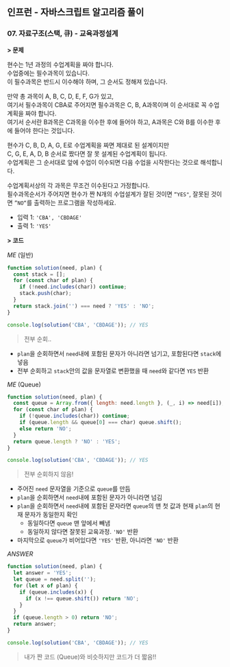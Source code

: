 ## 인프런 - 자바스크립트 알고리즘 풀이

### **07.** 자료구조(스택, 큐) - 교육과정설계

**> 문제**

현수는 1년 과정의 수업계획을 짜야 합니다.  
수업중에는 필수과목이 있습니다.  
이 필수과목은 반드시 이수해야 하며, 그 순서도 정해져 있습니다.

만약 총 과목이 A, B, C, D, E, F, G가 있고,  
여기서 필수과목이 CBA로 주어지면 필수과목은 C, B, A과목이며 이 순서대로 꼭 수업계획을 짜야 합니다.  
여기서 순서란 B과목은 C과목을 이수한 후에 들어야 하고, A과목은 C와 B를 이수한 후에 들어야 한다는 것입니다.

현수가 C, B, D, A, G, E로 수업계획을 짜면 제대로 된 설계이지만  
C, G, E, A, D, B 순서로 짰다면 잘 못 설계된 수업계획이 됩니다.  
수업계획은 그 순서대로 앞에 수업이 이수되면 다음 수업을 시작한다는 것으로 해석합니다.

수업계획서상의 각 과목은 무조건 이수된다고 가정합니다.  
필수과목순서가 주어지면 현수가 짠 N개의 수업설계가 잘된 것이면 `“YES"`, 잘못된 것이면 `”NO“`를 출력하는 프로그램을 작성하세요.

- 입력 1: `'CBA', 'CBDAGE'`
- 출력 1: `'YES'`

**> 코드**

_ME_ (일반)

```js
function solution(need, plan) {
  const stack = [];
  for (const char of plan) {
    if (!need.includes(char)) continue;
    stack.push(char);
  }
  return stack.join('') === need ? 'YES' : 'NO';
}

console.log(solution('CBA', 'CBDAGE')); // YES
```

> 전부 순회..

- `plan`을 순회하면서 `need`내에 포함된 문자가 아니라면 넘기고, 포함된다면 `stack`에 넣음
- 전부 순회하고 `stack`안의 값을 문자열로 변환했을 때 `need`와 같다면 `YES` 반환

_ME_ (Queue)

```js
function solution(need, plan) {
  const queue = Array.from({ length: need.length }, (_, i) => need[i]);
  for (const char of plan) {
    if (!queue.includes(char)) continue;
    if (queue.length && queue[0] === char) queue.shift();
    else return 'NO';
  }
  return queue.length ? 'NO' : 'YES';
}

console.log(solution('CBA', 'CBDAGE')); // YES
```

> 전부 순회하지 않음!

- 주어진 `need` 문자열을 기준으로 `queue`를 만듬
- `plan`을 순회하면서 `need`내에 포함된 문자가 아니라면 넘김
- `plan`을 순회하면서 `need`내에 포함된 문자라면 `queue`의 맨 첫 값과 현재 `plan`의 현재 문자가 동일한지 확인
  - 동일하다면 `queue` 맨 앞에서 빼냄
  - 동일하지 않다면 잘못된 교육과정. `'NO'` 반환
- 마지막으로 `queue`가 비어있다면 `'YES'` 반환, 아니라면 `'NO'` 반환

_ANSWER_

```js
function solution(need, plan) {
  let answer = 'YES';
  let queue = need.split('');
  for (let x of plan) {
    if (queue.includes(x)) {
      if (x !== queue.shift()) return 'NO';
    }
  }
  if (queue.length > 0) return 'NO';
  return answer;
}

console.log(solution('CBA', 'CBDAGE')); // YES
```
> 내가 짠 코드 (Queue)와 비슷하지만 코드가 더 짧음!!
